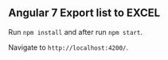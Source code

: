 ## Angular 7 Export list to EXCEL

Run `npm install` and after run `npm start`. 


Navigate to `http://localhost:4200/`.
